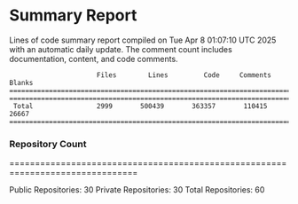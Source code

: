 # Summary Report
Lines of code summary report compiled on Tue Apr  8 01:07:10 UTC 2025 with an automatic daily update. The comment count includes documentation, content, and code comments.
```
                      Files        Lines         Code     Comments       Blanks
===============================================================================
===============================================================================
 Total                2999       500439       363357       110415        26667
===============================================================================
```

### Repository Count
===============================================================================

Public Repositories: 30
Private Repositories: 30
Total Repositories: 60

